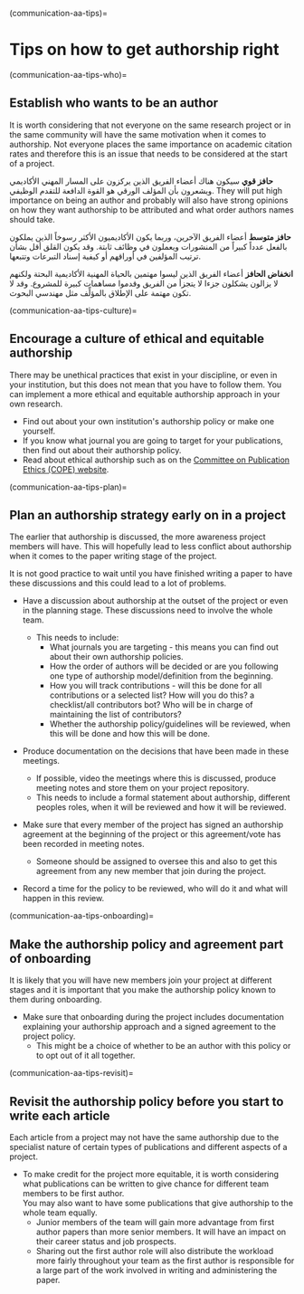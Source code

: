 (communication-aa-tips)=
# Tips on how to get authorship right

(communication-aa-tips-who)=
## Establish who wants to be an author

It is worth considering that not everyone on the same research project or in the same community will have the same motivation when it comes to authorship. Not everyone places the same importance on academic citation rates and therefore this is an issue that needs to be considered at the start of a project.

**حافز قوي** سيكون هناك أعضاء الفريق الذين يركزون على المسار المهني الأكاديمي ويشعرون بأن المؤلف الورقي هو القوة الدافعة للتقدم الوظيفي. They will put high importance on being an author and probably will also have strong opinions on how they want authorship to be attributed and what order authors names should take.

**حافز متوسط** أعضاء الفريق الآخرين، وربما يكون الأكاديميون الأكثر رسوخاً الذين يملكون بالفعل عدداً كبيراً من المنشورات ويعملون في وظائف ثابتة. وقد يكون القلق أقل بشأن ترتيب المؤلفين في أوراقهم أو كيفية إسناد التبرعات وتتبعها.

**انخفاض الحافز** أعضاء الفريق الذين ليسوا مهتمين بالحياة المهنية الأكاديمية البحتة ولكنهم لا يزالون يشكلون جزءا لا يتجزأ من الفريق وقدموا مساهمات كبيرة للمشروع. وقد لا تكون مهتمة على الإطلاق بالمؤلِّف مثل مهندسي البحوث.

(communication-aa-tips-culture)=
## Encourage a culture of ethical and equitable authorship
There may be unethical practices that exist in your discipline, or even in your institution, but this does not mean that you have to follow them. You can implement a more ethical and equitable authorship approach in your own research.

* Find out about your own institution's authorship policy or make one yourself.
* If you know what journal you are going to target for your publications, then find out about their authorship policy.
* Read about ethical authorship such as on the [Committee on Publication Ethics (COPE) website](https://publicationethics.org/).

(communication-aa-tips-plan)=
## Plan an authorship strategy early on in a project
The earlier that authorship is discussed, the more awareness project members will have. This will hopefully lead to less conflict about authorship when it comes to the paper writing stage of the project.

It is not good practice to wait until you have finished writing a paper to have these discussions and this could lead to a lot of problems.

* Have a discussion about authorship at the outset of the project or even in the planning stage. These discussions need to involve the whole team.
    * This needs to include:
        * What journals you are targeting - this means you can find out about their own authorship policies.
        * How the order of authors will be decided or are you following one type of authorship model/definition from the beginning.
        * How you will track contributions - will this be done for all contributions or a selected list? How will you do this? a checklist/all contributors bot? Who will be in charge of maintaining the list of contributors?
        * Whether the authorship policy/guidelines will be reviewed, when this will be done and how this will be done.

* Produce documentation on the decisions that have been made in these meetings.
    * If possible, video the meetings where this is discussed, produce meeting notes and store them on your project repository.
    * This needs to include a formal statement about authorship, different peoples roles, when it will be reviewed and how it will be reviewed.

* Make sure that every member of the project has signed an authorship agreement at the beginning of the project or this agreement/vote has been recorded in meeting notes.
    * Someone should be assigned to oversee this and also to get this agreement from any new member that join during the project.

* Record a time for the policy to be reviewed, who will do it and what will happen in this review.

(communication-aa-tips-onboarding)=
## Make the authorship policy and agreement part of onboarding
It is likely that you will have new members join your project at different stages and it is important that you make the authorship policy known to them during onboarding.

* Make sure that onboarding during the project includes documentation explaining your authorship approach and a signed agreement to the project policy.
    * This might be a choice of whether to be an author with this policy or to opt out of it all together.

(communication-aa-tips-revisit)=
## Revisit the authorship policy before you start to write each article
Each article from a project may not have the same authorship due to the specialist nature of certain types of publications and different aspects of a project.

* To make credit for the project more equitable, it is worth considering what publications can be written to give chance for different team members to be first author.  
  You may also want to have some publications that give authorship to the whole team equally.
    * Junior members of the team will gain more advantage from first author papers than more senior members. It will have an impact on their career status and job prospects.
    * Sharing out the first author role will also distribute the workload more fairly throughout your team as the first author is responsible for a large part of the work involved in writing and administering the paper. 
